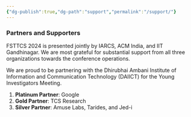```yaml
---
{"dg-publish":true,"dg-path":"support","permalink":"/support/"}
---
```


### Partners and Supporters

FSTTCS 2024 is presented jointly by IARCS, ACM India, and IIT Gandhinagar. We are most grateful for substantial support from all three organizations towards the conference operations.

We are proud to be partnering with the Dhirubhai Ambani Institute of Information and Communication Technology (DAIICT) for the Young Investigators Meeting.

1. **Platinum Partner**: Google
2. **Gold Partner**: TCS Research
3. **Silver Partner**: Amuse Labs, Tarides, and Jed-i